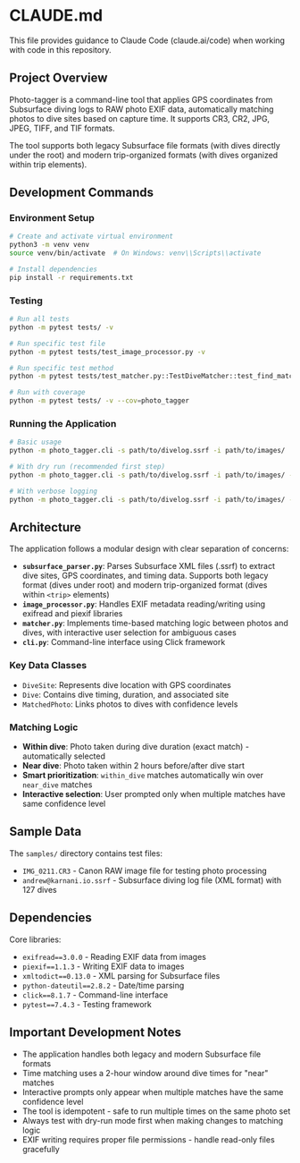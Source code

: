 # CLAUDE.md

This file provides guidance to Claude Code (claude.ai/code) when working with code in this repository.

## Project Overview

Photo-tagger is a command-line tool that applies GPS coordinates from Subsurface diving logs to RAW photo EXIF data, automatically matching photos to dive sites based on capture time. It supports CR3, CR2, JPG, JPEG, TIFF, and TIF formats.

The tool supports both legacy Subsurface file formats (with dives directly under the root) and modern trip-organized formats (with dives organized within trip elements).

## Development Commands

### Environment Setup
```bash
# Create and activate virtual environment
python3 -m venv venv
source venv/bin/activate  # On Windows: venv\\Scripts\\activate

# Install dependencies
pip install -r requirements.txt
```

### Testing
```bash
# Run all tests
python -m pytest tests/ -v

# Run specific test file
python -m pytest tests/test_image_processor.py -v

# Run specific test method
python -m pytest tests/test_matcher.py::TestDiveMatcher::test_find_matches_multiple_matches -v

# Run with coverage
python -m pytest tests/ -v --cov=photo_tagger
```

### Running the Application
```bash
# Basic usage
python -m photo_tagger.cli -s path/to/divelog.ssrf -i path/to/images/

# With dry run (recommended first step)
python -m photo_tagger.cli -s path/to/divelog.ssrf -i path/to/images/ --dry-run

# With verbose logging
python -m photo_tagger.cli -s path/to/divelog.ssrf -i path/to/images/ --verbose
```

## Architecture

The application follows a modular design with clear separation of concerns:

- **`subsurface_parser.py`**: Parses Subsurface XML files (.ssrf) to extract dive sites, GPS coordinates, and timing data. Supports both legacy format (dives under root) and modern trip-organized format (dives within `<trip>` elements)
- **`image_processor.py`**: Handles EXIF metadata reading/writing using exifread and piexif libraries
- **`matcher.py`**: Implements time-based matching logic between photos and dives, with interactive user selection for ambiguous cases
- **`cli.py`**: Command-line interface using Click framework

### Key Data Classes
- `DiveSite`: Represents dive location with GPS coordinates
- `Dive`: Contains dive timing, duration, and associated site
- `MatchedPhoto`: Links photos to dives with confidence levels

### Matching Logic
- **Within dive**: Photo taken during dive duration (exact match) - automatically selected
- **Near dive**: Photo taken within 2 hours before/after dive start
- **Smart prioritization**: `within_dive` matches automatically win over `near_dive` matches
- **Interactive selection**: User prompted only when multiple matches have same confidence level

## Sample Data

The `samples/` directory contains test files:
- `IMG_0211.CR3` - Canon RAW image file for testing photo processing
- `andrew@karnani.io.ssrf` - Subsurface diving log file (XML format) with 127 dives

## Dependencies

Core libraries:
- `exifread==3.0.0` - Reading EXIF data from images
- `piexif==1.1.3` - Writing EXIF data to images  
- `xmltodict==0.13.0` - XML parsing for Subsurface files
- `python-dateutil==2.8.2` - Date/time parsing
- `click==8.1.7` - Command-line interface
- `pytest==7.4.3` - Testing framework

## Important Development Notes

- The application handles both legacy and modern Subsurface file formats
- Time matching uses a 2-hour window around dive times for "near" matches
- Interactive prompts only appear when multiple matches have the same confidence level
- The tool is idempotent - safe to run multiple times on the same photo set
- Always test with dry-run mode first when making changes to matching logic
- EXIF writing requires proper file permissions - handle read-only files gracefully